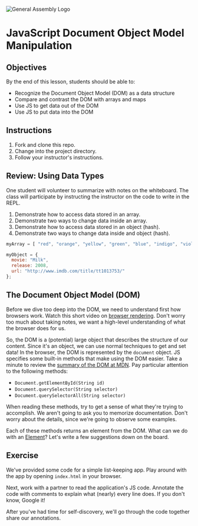 ![General Assembly Logo](http://i.imgur.com/ke8USTq.png)

# JavaScript Document Object Model Manipulation

## Objectives

By the end of this lesson, students should be able to:

- Recognize the Document Object Model (DOM) as a data structure
- Compare and contrast the DOM with arrays and maps
- Use JS to get data out of the DOM
- Use JS to put data into the DOM

## Instructions

1. Fork and clone this repo.
1. Change into the project directory.
1. Follow your instructor's instructions.

## Review: Using Data Types

One student will volunteer to summarize with notes on the whiteboard. The class will participate by instructing the instructor on the code to write in the REPL.

1. Demonstrate how to access data stored in an array.
1. Demonstrate two ways to change data inside an array.
1. Demonstrate how to access data stored in an object (hash).
1. Demonstrate two ways to change data inside and object (hash).

```javascript
myArray = [ "red", "orange", "yellow", "green", "blue", "indigo", "violet" ];

myObject = {
  movie: "Milk",
  release: 2008,
  url: "http://www.imdb.com/title/tt1013753/"
};
```

## The Document Object Model (DOM)

Before we dive too deep into the DOM, we need to understand first how browsers work. Watch this short video on [browser rendering](https://www.youtube.com/watch?v=n1cKlKM3jYI). Don't worry too much about taking notes, we want a high-level understanding of what the browser does for us.

So, the DOM is a (potential) large object that describes the structure of our content. Since it's an object, we can use normal techniques to get and set data! In the browser, the DOM is represented by the `document` object. JS specifies some built-in methods that make using the DOM easier. Take a minute to review the [summary of the DOM at MDN](https://developer.mozilla.org/en-US/docs/Web/API/Document). Pay particular attention to the following methods:

- `Document.getElementById(String id)`
- `Document.querySelector(String selector)`
- `Document.querySelectorAll(String selector)`

When reading these methods, try to get a sense of what they're trying to accomplish. We aren't going to ask you to memorize documentation. Don't worry about the details, since we're going to observe some examples.

Each of these methods returns an element from the DOM. What can we do with an [Element](https://developer.mozilla.org/en-US/docs/Web/API/Element)? Let's write a few suggestions down on the board.

## Exercise

We've provided some code for a simple list-keeping app. Play around with the app by opening `index.html` in your browser.

Next, work with a partner to read the application's JS code. Annotate the code with comments to explain what (nearly) every line does. If you don't know, Google it!

After you've had time for self-discovery, we'll go through the code together share our annotations.

